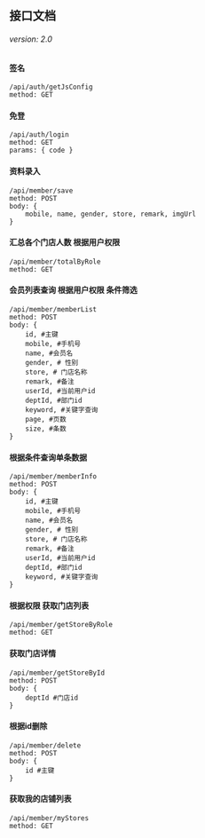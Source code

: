 ## 接口文档

###### version: 2.0



#### 签名

```shell
/api/auth/getJsConfig
method: GET
```

#### 免登

```shell
/api/auth/login
method: GET
params: { code }
```

#### 资料录入

```shell
/api/member/save
method: POST
body: {
	mobile, name, gender, store, remark, imgUrl
}
```

#### 汇总各个门店人数 根据用户权限 

```shell
/api/member/totalByRole
method: GET
```

#### 会员列表查询 根据用户权限 条件筛选 

```shell
/api/member/memberList
method: POST
body: {
	id, #主键
    mobile, #手机号
    name, #会员名
    gender, # 性别
    store, # 门店名称
    remark, #备注
    userId, #当前用户id
    deptId, #部门id
    keyword, #关键字查询
    page, #页数
    size, #条数
}
```

#### 根据条件查询单条数据

```shell
/api/member/memberInfo
method: POST
body: {
	id, #主键
    mobile, #手机号
    name, #会员名
    gender, # 性别
    store, # 门店名称
    remark, #备注
    userId, #当前用户id
    deptId, #部门id
    keyword, #关键字查询
}
```

#### 根据权限 获取门店列表

```shell
/api/member/getStoreByRole
method: GET
```

#### 获取门店详情

```shell
/api/member/getStoreById
method: POST
body: {
	deptId #门店id
}
```

#### 根据id删除

```shell
/api/member/delete
method: POST
body: {
	id #主键
}
```

#### 获取我的店铺列表

```shell
/api/member/myStores
method: GET
```

